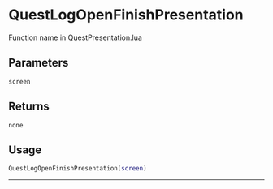 # QuestLogOpenFinishPresentation
Function name in QuestPresentation.lua
## Parameters
`screen`
## Returns
`none`
## Usage
```lua
QuestLogOpenFinishPresentation(screen)
```
---
